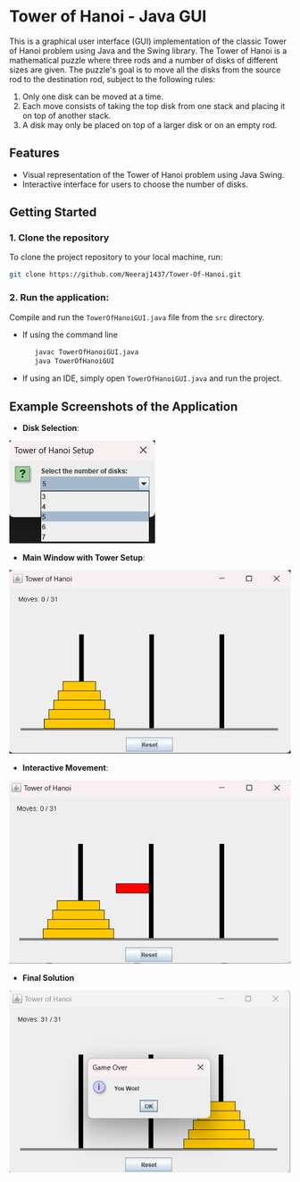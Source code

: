 # Tower of Hanoi - Java GUI

This is a graphical user interface (GUI) implementation of the classic Tower of Hanoi problem using Java and the Swing library. The Tower of Hanoi is a mathematical puzzle where three rods and a number of disks of different sizes are given. The puzzle's goal is to move all the disks from the source rod to the destination rod, subject to the following rules:
1. Only one disk can be moved at a time.
2. Each move consists of taking the top disk from one stack and placing it on top of another stack.
3. A disk may only be placed on top of a larger disk or on an empty rod.

## Features
- Visual representation of the Tower of Hanoi problem using Java Swing.
- Interactive interface for users to choose the number of disks.

## Getting Started

### 1. Clone the repository
To clone the project repository to your local machine, run:

```bash
git clone https://github.com/Neeraj1437/Tower-Of-Hanoi.git 
```
### 2. Run the application:
Compile and run the `TowerOfHanoiGUI.java` file from the `src` directory.
  - If using the command line
    ```bash
       javac TowerOfHanoiGUI.java
       java TowerOfHanoiGUI
       ```
  - If using an IDE, simply open `TowerOfHanoiGUI.java` and run the project.

## Example Screenshots of the Application
+ **Disk Selection**:
  
![Disk Select](./Output/0.png)

+ **Main Window with Tower Setup**:
  
![Move Action](./Output/1.png)

+ **Interactive Movement**:
  
![Final Solution](./Output/2.png)

+ **Final Solution**

![Final Solution](./Output/3.png)

  
